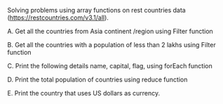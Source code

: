 Solving problems using array functions on rest countries data (https://restcountries.com/v3.1/all).


A.  Get all the countries from Asia continent /region using Filter function


B.  Get all the countries with a population of less than 2 lakhs using Filter function


C.  Print the following details name, capital, flag, using forEach function


D.  Print the total population of countries using reduce function


E.  Print the country that uses US dollars as currency.


